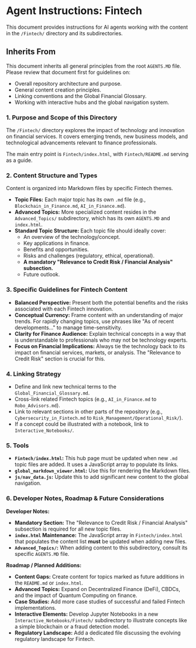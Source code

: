 # Agent Instructions: Fintech

This document provides instructions for AI agents working with the content in the `/Fintech/` directory and its subdirectories.

## Inherits From

This document inherits all general principles from the root `AGENTS.MD` file. Please review that document first for guidelines on:

*   Overall repository architecture and purpose.
*   General content creation principles.
*   Linking conventions and the Global Financial Glossary.
*   Working with interactive hubs and the global navigation system.

### 1. Purpose and Scope of this Directory
The `/Fintech/` directory explores the impact of technology and innovation on financial services. It covers emerging trends, new business models, and technological advancements relevant to finance professionals.

The main entry point is `Fintech/index.html`, with `Fintech/README.md` serving as a guide.

### 2. Content Structure and Types
Content is organized into Markdown files by specific Fintech themes.
*   **Topic Files:** Each major topic has its own `.md` file (e.g., `Blockchain_in_Finance.md`, `AI_in_Finance.md`).
*   **Advanced Topics:** More specialized content resides in the `Advanced_Topics/` subdirectory, which has its own `AGENTS.MD` and `index.html`.
*   **Standard Topic Structure:** Each topic file should ideally cover:
    *   An overview of the technology/concept.
    *   Key applications in finance.
    *   Benefits and opportunities.
    *   Risks and challenges (regulatory, ethical, operational).
    *   **A mandatory "Relevance to Credit Risk / Financial Analysis" subsection.**
    *   Future outlook.

### 3. Specific Guidelines for Fintech Content
*   **Balanced Perspective:** Present both the potential benefits and the risks associated with each Fintech innovation.
*   **Conceptual Currency:** Frame content with an understanding of major trends. For rapidly changing topics, use phrases like "As of recent developments..." to manage time-sensitivity.
*   **Clarity for Finance Audience:** Explain technical concepts in a way that is understandable to professionals who may not be technology experts.
*   **Focus on Financial Implications:** Always tie the technology back to its impact on financial services, markets, or analysis. The "Relevance to Credit Risk" section is crucial for this.

### 4. Linking Strategy
*   Define and link new technical terms to the `Global_Financial_Glossary.md`.
*   Cross-link related Fintech topics (e.g., `AI_in_Finance.md` to `Robo_Advisors.md`).
*   Link to relevant sections in other parts of the repository (e.g., `Cybersecurity_in_Fintech.md` to `Risk_Management/Operational_Risk/`).
*   If a concept could be illustrated with a notebook, link to `Interactive_Notebooks/`.

### 5. Tools
*   **`Fintech/index.html`:** This hub page must be updated when new `.md` topic files are added. It uses a JavaScript array to populate its links.
*   **`global_markdown_viewer.html`:** Use this for rendering the Markdown files.
*   **`js/nav_data.js`:** Update this to add significant new content to the global navigation.

### 6. Developer Notes, Roadmap & Future Considerations

**Developer Notes:**
*   **Mandatory Section:** The "Relevance to Credit Risk / Financial Analysis" subsection is required for all new topic files.
*   **`index.html` Maintenance:** The JavaScript array in `Fintech/index.html` that populates the content list **must** be updated when adding new files.
*   **`Advanced_Topics/`:** When adding content to this subdirectory, consult its specific `AGENTS.MD` file.

**Roadmap / Planned Additions:**
*   **Content Gaps:** Create content for topics marked as future additions in the `README.md` or `index.html`.
*   **Advanced Topics:** Expand on Decentralized Finance (DeFi), CBDCs, and the impact of Quantum Computing on finance.
*   **Case Studies:** Add more case studies of successful and failed Fintech implementations.
*   **Interactive Elements:** Develop Jupyter Notebooks in a new `Interactive_Notebooks/Fintech/` subdirectory to illustrate concepts like a simple blockchain or a fraud detection model.
*   **Regulatory Landscape:** Add a dedicated file discussing the evolving regulatory landscape for Fintech.
